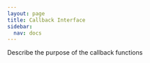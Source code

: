 ```yaml
---
layout: page
title: Callback Interface
sidebar:
  nav: docs
---
```


Describe the purpose of the callback functions
